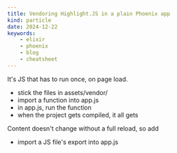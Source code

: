 ```yaml
---
title: Vendoring Highlight.JS in a plain Phoenix app
kind: particle
date: 2024-12-22
keywords: 
    - elixir
    - phoenix
    - blog
    - cheatsheet
---
```


It's JS that has to run once, on page load. 

* stick the files in assets/vendor/ 
* import a function into app.js
* in app.js, run the function
* when the project gets compiled, it all gets 

Content doesn't change without a full reload, so add 
* import a JS file's export into app.js



